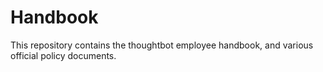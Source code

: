 Handbook
========

This repository contains the thoughtbot employee handbook, and various official policy documents.